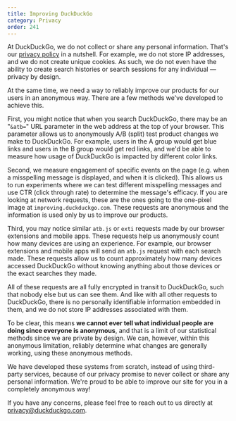 ```yaml
---
title: Improving DuckDuckGo
category: Privacy
order: 241
---
```


<p>
    At DuckDuckGo, we do not collect or share any personal information. That's our
    <a href="https://duckduckgo.com/privacy">privacy policy</a> in a nutshell. For
    example, we do not store IP addresses, and we do not create unique cookies. As
    such, we do not even have the ability to create search histories or search
    sessions for any individual — privacy by design.
</p>

<p>
    At the same time, we need a way to reliably improve our products for our users
    in an anonymous way. There are a few methods we've developed to achieve this.
</p>

<p>
    First, you might notice that when you search DuckDuckGo, there may be an
    "<code>&amp;atb=</code>" URL parameter in the web address at the top of your
    browser. This parameter allows us to anonymously A/B (split) test product
    changes we make to DuckDuckGo. For example, users in the A group would get
    blue links and users in the B group would get red links, and we'd be able to
    measure how usage of DuckDuckGo is impacted by different color links.
</p>

<p>
    Second, we measure engagement of specific events on the page (e.g. when a
    misspelling message is displayed, and when it is clicked). This allows us to
    run experiments where we can test different misspelling messages and use CTR
    (click through rate) to determine the message's efficacy. If you are looking
    at network requests, these are the ones going to the one-pixel image at
    <code>improving.duckduckgo.com</code>. These requests are anonymous and the
    information is used only by us to improve our products.
</p>

<p>
    Third, you may notice similar <code>atb.js</code> or
    <code>exti</code> requests made by our browser extensions and mobile apps.
    These requests help us anonymously count how many devices are using an
    experience. For example, our browser extensions and mobile apps will send an
    <code>atb.js</code> request with each search made. These requests allow us to
    count approximately how many devices accessed DuckDuckGo without knowing
    anything about those devices or the exact searches they made.
</p>

<p>
    All of these requests are all fully encrypted in transit to DuckDuckGo, such
    that nobody else but us can see them. And like with all other requests to
    DuckDuckGo, there is no personally identifiable information embedded in them,
    and we do not store IP addresses associated with them.
</p>

<p>
    To be clear, this means
    <strong>we cannot ever tell what individual people are doing since everyone is
        anonymous</strong>, and that is a limit of our statistical methods since we are private by
    design. We can, however, within this anonymous limitation, reliably determine
    what changes are generally working, using these anonymous methods.
</p>

<p>
    We have developed these systems from scratch, instead of using third-party
    services, because of our privacy promise to never collect or share any
    personal information. We're proud to be able to improve our site for you in a
    completely anonymous way!
</p>

<p>
    If you have any concerns, please feel free to reach out to us directly at
    <a href="mailto:privacy@duckduckgo.com">privacy@duckduckgo.com</a>.
</p>
